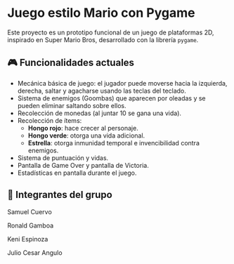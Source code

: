 # Juego estilo Mario con Pygame

Este proyecto es un prototipo funcional de un juego de plataformas 2D, inspirado en Super Mario Bros, desarrollado con la librería `pygame`.

## 🎮 Funcionalidades actuales

- Mecánica básica de juego: el jugador puede moverse hacia la izquierda, derecha, saltar y agacharse usando las teclas del teclado.
- Sistema de enemigos (Goombas) que aparecen por oleadas y se pueden eliminar saltando sobre ellos.
- Recolección de monedas (al juntar 10 se gana una vida).
- Recolección de ítems:
  - **Hongo rojo**: hace crecer al personaje.
  - **Hongo verde**: otorga una vida adicional.
  - **Estrella**: otorga inmunidad temporal e invencibilidad contra enemigos.
- Sistema de puntuación y vidas.
- Pantalla de Game Over y pantalla de Victoria.
- Estadísticas en pantalla durante el juego.

## 👥 Integrantes del grupo
Samuel Cuervo

Ronald Gamboa

Keni Espinoza

Julio Cesar Angulo
